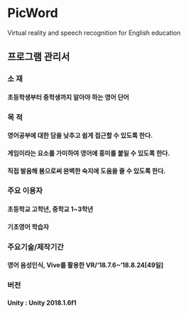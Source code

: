# PicWord

Virtual reality and speech recognition for English education

## 프로그램 관리서

### 소    재

#### 초등학생부터 중학생까지 알아야 하는 영어 단어

### 목    적

#### 영어공부에 대한 담을 낮추고 쉽게 접근할 수 있도록 한다.

#### 게임이라는 요소를 가미하여 영어에 흥미를 붙일 수 있도록 한다.

#### 직접 발음해 봄으로써 완벽한 숙지에 도움을 줄 수 있도록 한다.

### 주요 이용자

#### 초등학교 고학년, 중학교 1~3학년

#### 기초영어 학습자

### 주요기술/제작기간

#### 영어 음성인식, Vive를 활용한 VR/‘18.7.6~‘18.8.24[49일]

### 버전

#### Unity : Unity 2018.1.6f1